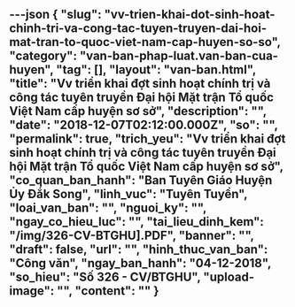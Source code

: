 ---json
{
    "slug": "vv-trien-khai-dot-sinh-hoat-chinh-tri-va-cong-tac-tuyen-truyen-dai-hoi-mat-tran-to-quoc-viet-nam-cap-huyen-so-so",
    "category": "van-ban-phap-luat.van-ban-cua-huyen",
    "tag": [],
    "layout": "van-ban.html",
    "title": "Vv triển khai đợt sinh hoạt chính trị và công tác tuyên truyền Đại hội Mặt trận Tổ quốc Việt Nam cấp huyện sơ sở",
    "description": "",
    "date": "2018-12-07T02:12:00.000Z",
    "so": "",
    "permalink": true,
    "trich_yeu": "Vv triển khai đợt sinh hoạt chính trị và công tác tuyên truyền Đại hội Mặt trận Tổ quốc Việt Nam cấp huyện sơ sở",
    "co_quan_ban_hanh": "Ban Tuyên Giáo Huyện Ủy Đắk Song",
    "linh_vuc": "Tuyên Tuyền",
    "loai_van_ban": "",
    "nguoi_ky": "",
    "ngay_co_hieu_luc": "",
    "tai_lieu_dinh_kem": "/img/326-CV-BTGHU].PDF",
    "banner": "",
    "draft": false,
    "url": "",
    "hinh_thuc_van_ban": "Công văn",
    "ngay_ban_hanh": "04-12-2018",
    "so_hieu": "Số 326 - CV/BTGHU",
    "upload-image": "",
    "__content__": ""
}
---
